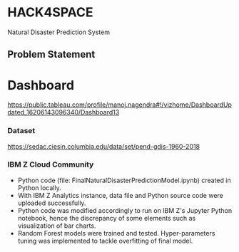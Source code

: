 # HACK4SPACE
Natural Disaster Prediction System

## Problem Statement


# Dashboard
https://public.tableau.com/profile/manoj.nagendra#!/vizhome/DashboardUpdated_16206143096340/Dashboard13


### Dataset
https://sedac.ciesin.columbia.edu/data/set/pend-gdis-1960-2018

### IBM Z Cloud Community
* Python code (file: FinalNaturalDisasterPredictionModel.ipynb) created in Python locally. 
* With IBM Z Analytics instance, data file and Python source code were uploaded successfully. 
* Python code was modified accordingly to run on IBM Z's Jupyter Python notebook, hence the discrepancy of some elements such as visualization of bar charts. 
* Random Forest models were trained and tested. Hyper-parameters tuning was implemented to tackle overfitting of final model. 


